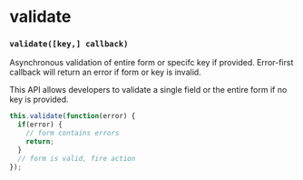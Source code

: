 # validate

### `validate([key,] callback)`

Asynchronous validation of entire form or specifc key if provided. Error-first callback will return an error if form or key is invalid.

This API allows developers to validate a single field or the entire form if no key is provided.

```javascript
this.validate(function(error) {
  if(error) {
    // form contains errors
    return;
  }
  // form is valid, fire action
});

```
